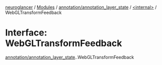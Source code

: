 [neuroglancer](../README.md) / [Modules](../modules.md) / [annotation/annotation\_layer\_state](../modules/annotation_annotation_layer_state.md) / [<internal\>](../modules/annotation_annotation_layer_state._internal_.md) / WebGLTransformFeedback

# Interface: WebGLTransformFeedback

[annotation/annotation_layer_state](../modules/annotation_annotation_layer_state.md).[<internal>](../modules/annotation_annotation_layer_state._internal_.md).WebGLTransformFeedback
